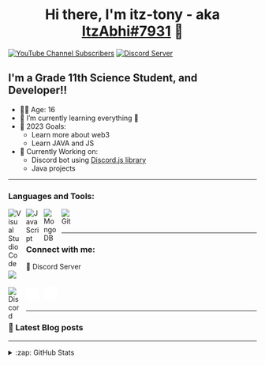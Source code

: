 <!-- Main Heading  -->

# <div align="center">Hi there, I'm itz-tony - aka [ItzAbhi#7931][discord-user-id] 👋</div>

<!-- Image shields -->

[![YouTube Channel Subscribers](https://img.shields.io/youtube/channel/subscribers/UCyc4JNEutYQBoDfdtnJ6vag?color=red&label=SUBSCRIBERS&logo=youtube&logoColor=red&style=for-the-badge)][youtube]
[![Discord Server](https://img.shields.io/discord/853671224588238928?color=red&label=Server&logo=discord&logoColor=red&style=for-the-badge)][discord-server-invite-link]

<!-- Intro -->

## I'm a Grade 11th Science Student, and Developer!!

- ✌🏻 Age: 16
- 🌱 I’m currently learning everything 🤣
- 🥅 2023 Goals:
  - Learn more about web3
  - Learn JAVA and JS
- 🔮 Currently Working on:
  - Discord bot using [Discord.js library](https://discord.js.org/#/)
  - Java projects

---

### Languages and Tools:

[<img align="left" alt="Visual Studio Code" width="26px" src="https://cdn.jsdelivr.net/gh/devicons/devicon/icons/vscode/vscode-original.svg" style="padding-right:10px;" />]()
[<img align="left" alt="JavaScript" width="26px" src="https://cdn.jsdelivr.net/gh/devicons/devicon/icons/javascript/javascript-original.svg" style="padding-right:10px;" />]()
[<img align="left" alt="MongoDB" width="26px" src="https://cdn.jsdelivr.net/gh/devicons/devicon/icons/mongodb/mongodb-original.svg" style="padding-right:10px;" />]()
[<img align="left" alt="Git" width="26px" src="https://cdn.jsdelivr.net/gh/devicons/devicon/icons/git/git-original.svg" style="padding-right:10px;" />]()

<br />
<br />

---

### Connect with me:

<div align="left">🔮 Discord Server<div>
<a href="https://discord.com/invite/Wh6DcV2J?utm_source=Discord%20Widget&utm_medium=Connect"> <img src="https://discord.com/api/guilds/853671224588238928/widget.png?style=banner2"></a>

[<img align="left" alt="Discord" width="26px" src="https://cdn.discordapp.com/attachments/1053253983696867348/1053255180428251206/Vector.png" style="padding-right:10px;" />][discord-user-id]
[<img align="left" alt="" width="26px" src="./img/github-dark.svg" style="padding-right:10px;" />](https://github.com/itz-tony)
[<img align="left" alt="" width="26px" src="./img/youtube-dark.svg" style="padding-right:10px;" />][youtube]

<br />
<br />

---

### 📘 Latest Blog posts

<!-- BLOG-POST-LIST:START -->
<!-- BLOG-POST-LIST:END -->

---

<details>
  <summary>:zap: GitHub Stats</summary>
  <br />
  
  <img align="left" alt="Itz-Tony's GitHub Stats" src="https://github-readme-stats.vercel.app/api?username=itz-tony&show_icons=true&theme=radical&hide_border=true" />

</details>

<!-- DEFINATIONS -->

[youtube]: https://youtube.com/@rust2649
[discord-user-id]: https://discordapp.com/users/919538751452119040
[discord-server-invite-link]: https://discord.com/invite/Wh6DcV2J?utm_source=Discord%20Widget&utm_medium=Connect
